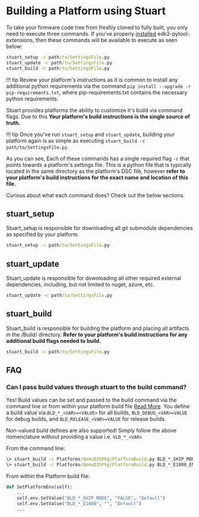 # Building a Platform using Stuart

To take your firmware code tree from freshly cloned to fully built, you only
need to execute three commands. If you've properly [installed](/using/install)
edk2-pytool-extensions, then these commands will be available to execute as
seen below:

```cmd
stuart_setup -c path/to/SettingsFile.py
stuart_update -c path/to/SettingsFile.py
stuart_build -c path/to/SettingsFile.py
```

!!! tip
    Review your platform's instructions as it is common to install any
    additional python requirements via the command
    `pip install --upgrade -r pip-requirements.txt`, where pip-requirements.txt
    contains the necessary python requirements.

Stuart provides platforms the ability to customize it's build via command
flags. Due to this **Your platform's build instructions is the single
source of truth.**

!!! tip
    Once you've run `stuart_setup` and `stuart_update`, building your platform
    again is as simple as executing `stuart_build -c path/to/SettingsFile.py`.

As you can see, Each of these commands has a single required flag `-c` that
points towards a platform's settings file. This is a python file that is
typically located in the same directory as the platform's DSC file, however
**refer to your platform's build instructions for the exact name and location
of this file.**

Curious about what each command does? Check out the below sections.

## stuart_setup

Stuart_setup is responsible for downloading all git submodule dependencies as
specified by your platform.

```cmd
stuart_setup -c path/to/SettingsFile.py
```

## stuart_update

Stuart_update is responsible for downloading all other required external
dependencies, including, but not limited to nuget, azure, etc.

```cmd
stuart_update -c path/to/SettingsFile.py
```

## stuart_build

Stuart_build is responsible for building the platform and placing all artifacts
in the /Build/ directory. **Refer to your platform's build instructions for any
additional build flags needed to build.**

```cmd
stuart_build -c path/to/SettingsFile.py
```

## FAQ

### Can I pass build values through stuart to the build command?

Yes! Build values can be set and passed to the build command via the command
line or from within your platform build file
[Read More](/integrate/build#setting-getting-environment-variables).
You define a build value via `BLD_*_<VAR>=<VALUE>` for all builds,
`BLD_DEBUG_<VAR>=VALUE` for debug builds, and `BLD_RELEASE_<VAR>=VALUE` for release
builds.

Non-valued build defines are also supported! Simply follow the above nomenclature
without providing a value i.e. `VLD_*_<VAR>`

From the command line:

```cmd
\> stuart_build -c Platforms/QemuQ35Pkg/PlatformBuild.py BLD_*_SHIP_MODE=FALSE
\> stuart_build -c Platforms/QemuQ35Pkg/PlatformBuild.py BLD_*_E1000_ENABLE
```

From within the Platform build file:

``` python
def SetPlatformEnv(self):
    ...
    self.env.SetValue("BLD_*_SHIP_MODE", "FALSE", "Default")
    self.env.SetValue("BLD_*_E1000", "", "Default")
    ...
```
